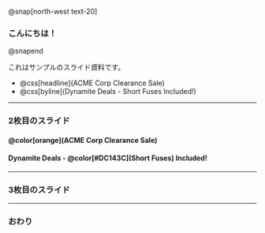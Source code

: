 @snap[north-west text-20]
### こんにちは！
@snapend

これはサンプルのスライド資料です。  
  
  

- @css[headline](ACME Corp Clearance Sale)
- @css[byline](Dynamite Deals - Short Fuses Included!)


---


### 2枚目のスライド

#### @color[orange](ACME Corp Clearance Sale)

#### Dynamite Deals - @color[#DC143C](Short Fuses) Included!

---


### 3枚目のスライド


---


### おわり

